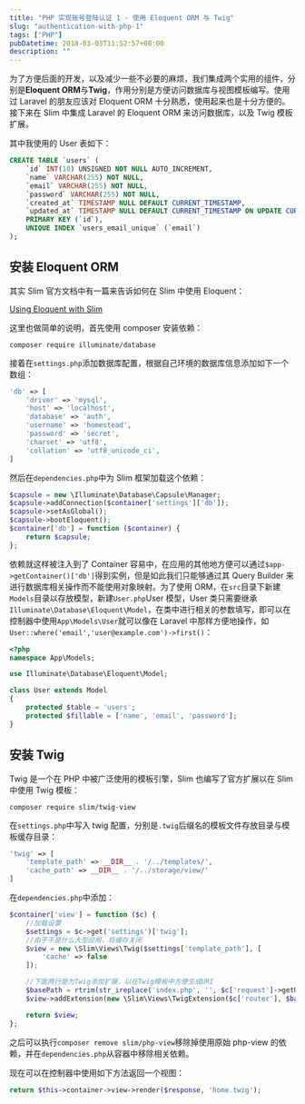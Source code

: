 ```yaml
---
title: "PHP 实现账号登陆认证 1 - 使用 Eloquent ORM 与 Twig"
slug: "authentication-with-php-1"
tags: ["PHP"]
pubDatetime: 2018-03-03T11:52:57+08:00
description: ""
---
```


为了方便后面的开发，以及减少一些不必要的麻烦，我们集成两个实用的组件，分别是**Eloquent ORM**与**Twig**，作用分别是方便访问数据库与视图模板编写。使用过 Laravel 的朋友应该对 Eloquent ORM 十分熟悉，使用起来也是十分方便的。接下来在 Slim 中集成 Laravel 的 Eloquent ORM 来访问数据库，以及 Twig 模板扩展。

其中我使用的 User 表如下：

```sql
CREATE TABLE `users` (
	`id` INT(10) UNSIGNED NOT NULL AUTO_INCREMENT,
	`name` VARCHAR(255) NOT NULL,
	`email` VARCHAR(255) NOT NULL,
	`password` VARCHAR(255) NOT NULL,
	`created_at` TIMESTAMP NULL DEFAULT CURRENT_TIMESTAMP,
	`updated_at` TIMESTAMP NULL DEFAULT CURRENT_TIMESTAMP ON UPDATE CURRENT_TIMESTAMP,
	PRIMARY KEY (`id`),
	UNIQUE INDEX `users_email_unique` (`email`)
);
```

## 安装 Eloquent ORM

其实 Slim 官方文档中有一篇来告诉如何在 Slim 中使用 Eloquent：

[Using Eloquent with Slim](https://www.slimframework.com/docs/v3/cookbook/database-eloquent.html)

这里也做简单的说明，首先使用 composer 安装依赖：

```
composer require illuminate/database
```

接着在`settings.php`添加数据库配置，根据自己环境的数据库信息添加如下一个数组：

```php
'db' => [
    'driver' => 'mysql',
    'host' => 'localhost',
    'database' => 'auth',
    'username' => 'homestead',
    'password' => 'secret',
    'charset' => 'utf8',
    'collation' => 'utf8_unicode_ci',
]
```

然后在`dependencies.php`中为 Slim 框架加载这个依赖：

```php
$capsule = new \Illuminate\Database\Capsule\Manager;
$capsule->addConnection($container['settings']['db']);
$capsule->setAsGlobal();
$capsule->bootEloquent();
$container['db'] = function ($container) {
    return $capsule;
};
```

依赖就这样被注入到了 Container 容易中，在应用的其他地方便可以通过`$app->getContainer()['db']`得到实例，但是如此我们只能够通过其 Query Builder 来进行数据库相关操作而不能使用对象映射。为了使用 ORM，在`src`目录下新建`Models`目录以存放模型，新建`User.php`User 模型，User 类只需要继承`Illuminate\Database\Eloquent\Model`，在类中进行相关的参数填写，即可以在控制器中使用`App\Models\User`就可以像在 Laravel 中那样方便地操作，如`User::where('email','user@example.com')->first()`：

```php
<?php
namespace App\Models;

use Illuminate\Database\Eloquent\Model;

class User extends Model
{
    protected $table = 'users';
    protected $fillable = ['name', 'email', 'password'];
}
```

## 安装 Twig

Twig 是一个在 PHP 中被广泛使用的模板引擎，Slim 也编写了官方扩展以在 Slim 中使用 Twig 模板：

```
composer require slim/twig-view
```

在`settings.php`中写入 twig 配置，分别是`.twig`后缀名的模板文件存放目录与模板缓存目录：

```php
'twig' => [
    'template_path' => __DIR__ . '/../templates/',
    'cache_path' => __DIR__ . '/../storage/view/'
]
```

在`dependencies.php`中添加：

```php
$container['view'] = function ($c) {
    //加载设置
    $settings = $c->get('settings')['twig'];
    //由于不是什么大型应用，将缓存关闭
    $view = new \Slim\Views\Twig($settings['template_path'], [
        'cache' => false
    ]);

    //下面两行是为Twig添加扩展，以在Twig模板中方便生成URI
    $basePath = rtrim(str_ireplace('index.php', '', $c['request']->getUri()->getBasePath()), '/');
    $view->addExtension(new \Slim\Views\TwigExtension($c['router'], $basePath));

    return $view;
};
```

之后可以执行`composer remove slim/php-view`移除掉使用原始 php-view 的依赖，并在`dependencies.php`从容器中移除相关依赖。

现在可以在控制器中使用如下方法返回一个视图：

```php
return $this->container->view->render($response, 'home.twig');
```
